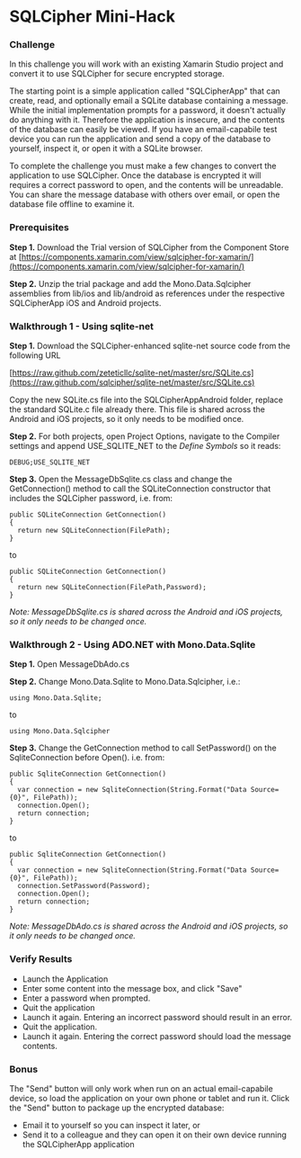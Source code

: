 # SQLCipher Mini-Hack

### Challenge

In this challenge you will work with an existing Xamarin Studio project and convert it to use SQLCipher for secure encrypted storage.

The starting point is a simple application called "SQLCipherApp" that can create, read, and optionally email a SQLite  database  containing a message. While the initial implementation prompts for a password, it doesn't actually do anything with it. Therefore the application is insecure, and the contents of the database can easily be viewed.  If you have an email-capabile test device you can run the application and send a copy of the database to yourself, inspect it, or open it with a SQLite browser.

To complete the challenge you must make a few  changes to convert the application to use SQLCipher. Once the database is encrypted it will requires a correct password to open, and the contents will be unreadable. You can share the message database with others over email, or open the database file offline to examine it. 

### Prerequisites

**Step 1.** Download the Trial version of SQLCipher from the Component Store at [https://components.xamarin.com/view/sqlcipher-for-xamarin/](https://components.xamarin.com/view/sqlcipher-for-xamarin/)

**Step 2.** Unzip the trial package and add the Mono.Data.Sqlcipher assemblies from lib/ios and lib/android as references under the respective SQLCipherApp iOS and Android projects.

### Walkthrough 1 - Using sqlite-net

**Step 1.** Download the SQLCipher-enhanced sqlite-net source code from the following URL

[https://raw.github.com/zeteticllc/sqlite-net/master/src/SQLite.cs](https://raw.github.com/sqlcipher/sqlite-net/master/src/SQLite.cs)

Copy the new SQLite.cs file into the SQLCipherAppAndroid folder, replace the standard SQLite.c file already there. This file is shared across the Android and iOS projects, so it only needs to be modified once.

**Step 2.** For both projects, open Project Options, navigate to the Compiler settings and append USE\_SQLITE\_NET to the _Define Symbols_ so it reads:
```
DEBUG;USE_SQLITE_NET
```

**Step 3.** Open the MessageDbSqlite.cs class and change the GetConnection() method to call the SQLiteConnection constructor that includes the SQLCipher password, i.e. from:
```
public SQLiteConnection GetConnection() 
{
  return new SQLiteConnection(FilePath);
}
```
to
```
public SQLiteConnection GetConnection() 
{
  return new SQLiteConnection(FilePath,Password);
}
```
*Note: MessageDbSqlite.cs is shared across the Android and iOS projects, so it only needs to be changed once.*

### Walkthrough 2 - Using ADO.NET with Mono.Data.Sqlite

**Step 1.** Open MessageDbAdo.cs 

**Step 2.** Change Mono.Data.Sqlite to Mono.Data.Sqlcipher, i.e.:
```
using Mono.Data.Sqlite;
```
to 
```
using Mono.Data.Sqlcipher
```

**Step 3.** Change the GetConnection method to call SetPassword() on the SqliteConnection before Open(). i.e.  from:
```
public SqliteConnection GetConnection() 
{
  var connection = new SqliteConnection(String.Format("Data Source={0}", FilePath));
  connection.Open();
  return connection;
}
```
to 
```
public SqliteConnection GetConnection() 
{
  var connection = new SqliteConnection(String.Format("Data Source={0}", FilePath));
  connection.SetPassword(Password);
  connection.Open();
  return connection;
}
```

*Note: MessageDbAdo.cs is shared across the Android and iOS projects, so it only needs to be changed once.*

### Verify Results

* Launch the Application
* Enter some content into the message box, and click "Save"
* Enter a password when prompted. 
* Quit the application
* Launch it again. Entering an incorrect password should result in an error. 
* Quit the application.
* Launch it again. Entering the correct password should load the message contents.


### Bonus

The "Send" button will only work when run on an actual email-capabile device, so load the application on your own phone or tablet and run it. Click the "Send" button to package up the encrypted database:

* Email it to yourself so you can inspect it later, or 
* Send it to a colleague and they can open it on their own device running the SQLCipherApp application

